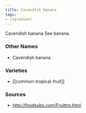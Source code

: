 ```yaml
---
title: Cavendish banana
tags:
- ingredient
---
```

Cavendish banana See banana.

### Other Names

* Cavendish banana

### Varieties

* [[common-tropical-fruit]]

### Sources
* http://foodsubs.com/Fruittro.html
